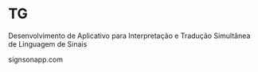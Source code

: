 # TG
Desenvolvimento de Aplicativo para Interpretação e Tradução Simultânea de Linguagem de Sinais

signsonapp.com
